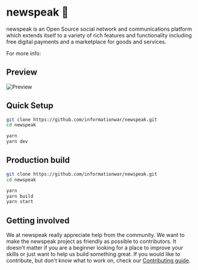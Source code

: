 # newspeak 🚀

newspeak is an Open Source social network and communications platform which extends itself to a variety of rich features and functionality including free digital payments and a marketplace for goods and services.

For more info: 

## Preview

![Preview](https://media.discordapp.net/attachments/364872455774535680/459830043367964692/dsc09789-blackvikingsml-e1440699807863.jpg)

## Quick Setup

```bash
git clone https://github.com/informationwar/newspeak.git
cd newspeak

yarn
yarn dev
```

## Production build

```bash
git clone https://github.com/informationwar/newspeak.git
cd newspeak

yarn
yarn build
yarn start
```

## Getting involved

We at newspeak really appreciate help from the community. We want to make the newspeak project as friendly as possible to contributors. It doesn't matter if you are a beginner looking for a place to improve your skills or just want to help us build something great.
If you would like to contribute, but don't know what to work on, check our [Contributing guide][contributing].

[contributing]: ./docs/CONTRIBUTING.md
